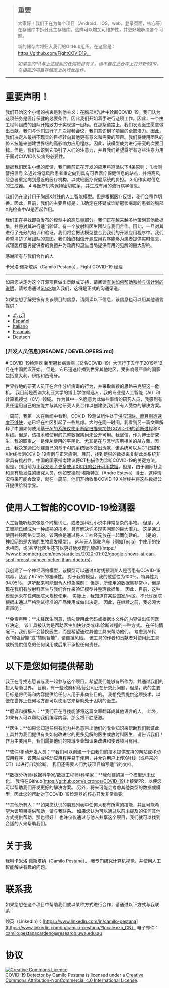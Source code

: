 > ## 重要
> 大家好！我们正在为每个项目（Android，IOS，web，登录页面，核心等）在存储库中拆分此主存储库。这样可以增加可维护性，并更好地解决各个问题。
>
> 新的储存库将归入我们的GitHub组织。在这里是：https://github.com/FightCOVID19。
>
> _如果您的PR与上述提到的任何项目有关，请不要在此仓库上打开新的PR。在相应的项目存储库上执行此操作。_

---

# 重要声明！

我们开始这个小组的初衷是利他主义：在胸部X光片中诊断COVID-19。我们认为这项任务是医疗保健的必要条件，因此我们开始着手进行这项工作。因此，一个由工程师组成的团队开始致力于实现这一目标。在那条道路上，我们发现医生愿意做出贡献。我们与他们进行了几次视频会议，我们意识到了项目的全部潜力。因此，我们决定从最初不现实的目标转向其他更有意义和需要的项目。我们将使用团队的惊人技能来创建世界级的高影响力应用程序。因此，该模型成为进行研究的次要目标。但是，我们认识到它吸引了人们的注意力，并且我们希望将所有这些注意力用于面对COVID传染病的必要性。

根据我们医生小组的反馈，我们目前正在开发的应用将遵循以下4条原则：
1.检测警报信号
2.通过将低风险患者重定向到具有可靠医疗保健信息的站点，并将高风险患者重定向到最近的医疗机构，以减轻医疗保健系统的负担。
3.用作实时信息的生成器。
4.与医疗机构保持密切联系，并生成有用的流行病学信息。

我们仍在设计用于胸部X射线的人工智能模型。但是根据医疗反馈，我们会稍作切换。因此，目前，我们的主要目标是：
1.确定在怀疑或诊断冠状病毒的患者的胸部X光检查中AI是否起作用。

我们正在寻找即将发布的模型中的高质量部分。我们正在越来越多地策划其他数据集，并将对其进行适当验证。有一个放射科医生团队与我们合作。因此，一旦对其进行了充分的培训和验证，我们将会把该模型整合到我们的开源应用程序中。我们希望清楚了解团队的意图。我们始终相信开源应用程序能够为患者提供实时信息，减轻医疗服务提供者的负担并为政府和卫生当局提供有用的见解的巨大影响。

感谢所有与我们合作的人

卡米洛·佩斯塔纳（Camilo Pestana），Fight COVID-19 经理

---



如果您决定为这个开源项目做出贡献或支持，请阅读[有关如何帮助和参与该计划的说明](CONTRIBUTING.md)。请考虑通过[Slack](https://join.slack.com/t/covid-19detector/shared_invite/zt-cw28jq9g-2FcPBD~zNRYLnVhr34hrRQ)加入我们，这将是正式的沟通渠道。

如果您想了解更多有关该项目的信息，请阅读以下信息，该信息也可以用其他语言提供：

* [اَلْعَرَبِيَّةُ‎](README/readme_ar.md)
* [Español](README/readme_es.md)
* [Italiano](README/readme_it.md)
* [Français](README/readme_fr.md)
* [Deutsch](README/readme_ge.md)

### [**开发人员信息**](README / DEVELOPERS.md)

<div class = text-justify>
# COVID-19检测器
新型冠状病毒病（又名COVID-19）大流行于去年于2019年12月在中国武汉开始。 但是，它已迅速传播到世界其他地区，受影响最严重的国家包括意大利，伊朗和西班牙。

世界各地的研究人员正在合作分析病毒的行为，并采取新颖的思路来克服这一危机。 我目前是西澳大利亚大学的博士学位候选人，我的专业是人工智能（AI）和计算机视觉（CV）领域。 作为其中一名愿意为此做些事情的研究人员，我感到有责任运用自己的技能并与其他研究人员合作以创建使我们所有人受益的解决方案。

一周前，我第一次在新闻中看到，COVID-19测试组件处于[供应短缺，而且制造速度不够快](https://www.usatoday.com/story/news/2020/03/11/Coronavirus-covid-19-response-hurt-by-shortage-testing-components/5013586002/)，这已经在社区引起了一些焦虑。大约在同一时间，我看到另一篇文章解释了中国如何使用[基于AI的系统仅使用断层扫描来加快COVID-19的诊断过程](https://www.bioworld.com/articles/433530-china-在医学成像中使用A来加快Covid-19诊断的速度)和X射线。但是，该技术和使用的完整数据集尚未公开可用。我坚信，作为博士研究生，我的职责之一是使AI使用的平民化，尤其是在与医学应用相关的AI方面。因此，我决定通过创建自己的基于AI的系统版本做出贡献，该系统可以从CT扫描和X射线检测COVID-19病例与正常病例。目前，找到足够的数据来复制此类系统非常具有挑战性。中国的国家指南建议将CT扫描作为诊断COVID-19的关键方法，但是，到目前为止[我发现了更多使用X射线的公开可用数据](https://github.com/ieee8023/covid-chestxray-dataset/blob/master/README.md?fbclid=IwAR30yTGBr55WXdCngCoICDENHycmdL2bGwlvl1ckdZM-ucjGH10Uakz7khk)。但是，由于国际社会和具有启发性的研究人员，例如安德烈·埃斯特瓦（Andre Esteva）博士，这种情况将来可能会改变，就在一周前，他们开始收集COVID-19 X射线并将这些数据公开提供给科学界。

# 使用人工智能的COVID-19检测器

人工智能听起来像是个时髦词汇，或者是科幻小说中非常复杂的事物。 但是，人工智能已经成为一种成熟的技术，具有解决许多现实问题的巨大潜力。 这是通过使用神经网络实现的，该网络是通过将人工神经元放在一起而创建的。 （是的，神经网络是大脑的生物启发模型）。 这与[无人驾驶汽车（例如Tesla）](https://www.tesla.com/en_AU/autopilotAI)中使用的技术相同，或[甚至比医生还可以更好地发现乳腺癌](https:/ /www.bloomberg.com/news/articles/2020-01-02/google-shows-ai-can-spot-breast-cancer-better-than-doctors)。

我创建了一个神经网络模型，该模型可以通过X射线预测某人是否患有COVID-19病毒，达到了97.5％的准确性。 对于我的模型，我的敏感性为100％，特异性为94.95％。 这听起来可能很令人印象深刻！ 但是，所使用的数据集非常小，但是现在我们有放射科医生与我们合作来验证模型并整理数据集。 因此，目前，这种模型远未在任何医院大规模使用。 实际上，我知道在某些国家/地区，不允许医院根据未通过严格测试标准的产品使用或做出决定。 因此，在继续之前，我必须大声声明：

**免责声明：**未经医生同意，请勿使用此代码或根据本文件的内容做出任何医疗决定。 该工具被认为是帮助医生加快分类或/和诊断过程的一种方式。 在任何情况下，我们都不会替换医生，而是希望通过其他工具来帮助他们。 考虑到AI代表“增强智能”或“辅助智能”，请自担风险。 该工具的作者和贡献者对使用此工具或所提供信息的任何误用或后果不承担任何责任。

# 以下是您如何提供帮助

我正在寻找志愿者与我一起参与这个项目，希望我们能够有所作为，并通过我们的投入帮助世界。 目前，有一些政府和私营公司正在研究此问题，但是，我的主要目标是将代码和内容提供给任何人用于非商业目的。 我想免费提供这项技术，以便在世界上任何地方都可以使用它来帮助处于困境的医生。

**翻译和撰稿人：**我们正在寻找能够将这篇文章翻译成其他语言的人。 此外，如果有人可以帮助我们编写内容，那么将不胜感激。

**医生：**如果您知道任何有能力并愿意带出他们的专业知识来帮助我们验证此工具并为我们提供有关如何改进它的更多见解的医生或放射科医生，请告诉我们！ 作为主要用户，我们需要他们的领域专业知识来改进和使该项目有用。

**软件/移动开发人员：**我们可以创建一个由我们的技术提供支持的网站或移动应用程序，该网站或移动应用程序易于使用，并允许用户上传X射线（或将来的CT）以进行自动诊断。 我们还需要人们为该项目编写适当的文档。

**数据分析师/数据科学家/数据工程师/科学家：**我创建的第一个模型远未优化。 我将在Github(https://github.com/elcronos/COVID-19)上接受PR，以便您可以帮助我们开发更好的解决方案。 另外，将来可能会考虑其他类型的数据或模型，因此您的帮助对于COVID-19检测器的核心开发非常重要。

**其他所有人：**如果您认识的朋友列表中任何人都有所需的技能，并且可能希望为该项目提供帮助，请与我联系。 如果您认为可以通过以前未提及的任何其他方式提供帮助，那也很好！ 也许仅仅通过与他人共享这个项目，我们就可以找到合适的人来帮助我们。

# 关于我

我叫卡米洛·佩斯塔纳（Camilo Pestana）。 我专门研究计算机视觉，并使用人工智能解决有趣的问题。

# 联系我

如果您想在这个项目中帮助我们或以某种方式进行合作，请通过以下方式与我联系：

领英（LinkedIn）：[https://www.linkedin.com/in/camilo-pestana](https://www.linkedin.com/in/camilo-pestana/?locale=zh_CN）
电子邮件：camilo.pestanacardeno@research.uwa.edu.au

# 协议

<a rel="license" href="http://creativecommons.org/licenses/by-nc/4.0/"><img alt="Creative Commons Licence" style="border-width:0" src="https://i.creativecommons.org/l/by-nc/4.0/88x31.png" /></a><br /><span xmlns:dct="http://purl.org/dc/terms/" property="dct:title">COVID-19 Detector</span> by <span xmlns:cc="http://creativecommons.org/ns#" property="cc:attributionName">Camilo Pestana</span> is licensed under a <a rel="license" href="http://creativecommons.org/licenses/by-nc/4.0/">Creative Commons Attribution-NonCommercial 4.0 International License</a>.

</div>